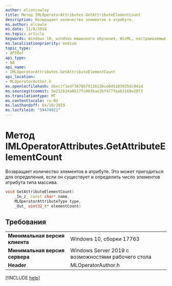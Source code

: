 ```yaml
---
author: eliotcowley
title: Метод IMLOperatorAttributes.GetAttributeElementCount
description: Возвращает количество элементов в атрибуте.
ms.author: elcowle
ms.date: 11/8/2018
ms.topic: article
keywords: Windows 10, windows машинного обучения, WinML, настраиваемые операторы, GetAttributeElementCount
ms.localizationpriority: medium
topic_type:
- APIRef
api_type:
- NA
api_name:
- IMLOperatorAttributes.GetAttributeElementCount
api_location:
- MLOperatorAuthor.h
ms.openlocfilehash: bbec1f1edf3678679136136ce045185935dc041d
ms.sourcegitcommit: 5e212634a0617fc003bae2bf477feab3169e28f3
ms.translationtype: MT
ms.contentlocale: ru-RU
ms.lasthandoff: 04/10/2019
ms.locfileid: "59474921"
---
```

# <a name="imloperatorattributesgetattributeelementcount-method"></a>Метод IMLOperatorAttributes.GetAttributeElementCount

Возвращает количество элементов в атрибуте. Это может пригодиться для определения, если он существует и определить число элементов атрибута типа массива.

```cpp
void GetAttributeElementCount(
    _In_z_ const char* name,
    MLOperatorAttributeType type,
    _Out_ uint32_t* elementCount)
```

## <a name="requirements"></a>Требования

| | |
|-|-|
| **Минимальная версия клиента** | Windows 10, сборки 17763 |
| **Минимальная версия сервера** | Windows Server 2019 с возможностями рабочего стола |
| **Header** | MLOperatorAuthor.h |

[!INCLUDE [help](../includes/get-help.md)]

